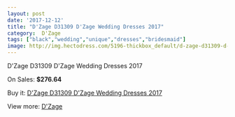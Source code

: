 ```yaml
---
layout: post
date: '2017-12-12'
title: "D'Zage D31309 D'Zage Wedding Dresses 2017"
category:  D'Zage
tags: ["black","wedding","unique","dresses","bridesmaid"]
image: http://img.hectodress.com/5196-thickbox_default/d-zage-d31309-d-zage-wedding-dresses-2013.jpg
---
```

D'Zage D31309 D'Zage Wedding Dresses 2017

On Sales: **$276.64**
<a href="https://www.hectodress.com/-d-zage/2618-d-zage-d31309-d-zage-wedding-dresses-2013.html"><amp-img layout="responsive" width="600" height="600" src="//img.hectodress.com/5196-thickbox_default/d-zage-d31309-d-zage-wedding-dresses-2013.jpg" alt="D'Zage D31309 D'Zage Wedding Dresses 2017 0" /></a>
<a href="https://www.hectodress.com/-d-zage/2618-d-zage-d31309-d-zage-wedding-dresses-2013.html"><amp-img layout="responsive" width="600" height="600" src="//img.hectodress.com/5197-thickbox_default/d-zage-d31309-d-zage-wedding-dresses-2013.jpg" alt="D'Zage D31309 D'Zage Wedding Dresses 2017 1" /></a>

Buy it: [D'Zage D31309 D'Zage Wedding Dresses 2017](https://www.hectodress.com/-d-zage/2618-d-zage-d31309-d-zage-wedding-dresses-2013.html "D'Zage D31309 D'Zage Wedding Dresses 2017")

View more: [ D'Zage](https://www.hectodress.com/44--d-zage " D'Zage")